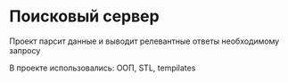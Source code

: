 # Поисковый сервер
Проект парсит данные и выводит релевантные ответы необходимому запросу

В проекте использовались: ООП, STL, tempilates
